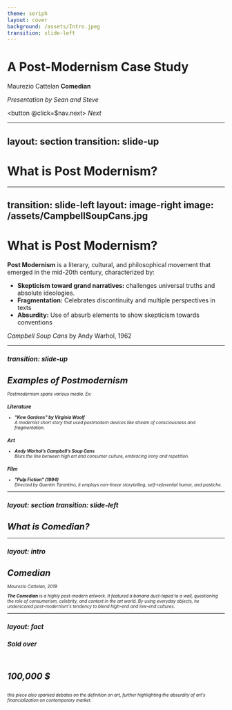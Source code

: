 ```yaml
---
theme: seriph
layout: cover
background: /assets/Intro.jpeg
transition: slide-left
---
```

<link rel="stylesheet" href="https://cdnjs.cloudflare.com/ajax/libs/font-awesome/4.7.0/css/font-awesome.min.css"/>

# A Post-Modernism Case Study

Maurezio Cattelan **Comedian**

*Presentation by Sean and Steve*

<button @click=$nav.next>
    <i>Next <i class="fa fa-chevron-right" style="font-size:15px;"></i></i>
</button>

---
layout: section
transition: slide-up
---

# What is Post Modernism?

---
transition: slide-left
layout: image-right
image: /assets/CampbellSoupCans.jpg
---

<style>
.footnotes {
  @apply text-sm opacity-75;
}
</style>

# What is Post Modernism?

**Post Modernism** is a literary, cultural, and philosophical movement that emerged in the mid-20th century, characterized by:

- **Skepticism toward grand narratives:** challenges universal truths and absolute ideologies.
- **Fragmentation:** Celebrates discontinuity and multiple perspectives in texts
- **Absurdity:** Use of absurb elements to show skepticism towards conventions

<p class="footnotes"><i>Campbell Soup Cans</i> by Andy Warhol, 1962&nbsp;<i class="fa fa-chevron-right" style="font-size: 10px;"/></p>


---
transition: slide-up
---

# Examples of Postmodernism

Postmodernism spans various media. Ex:

### **Literature**
- **"Kew Gardens" by Virginia Woolf**  
  A modernist short story that used postmodern devices like stream of consciousness and fragmentation.

### **Art**
- **Andy Warhol’s *Campbell’s Soup Cans***  
  Blurs the line between high art and consumer culture, embracing irony and repetition.

### **Film**
- **"Pulp Fiction" (1994)**  
  Directed by Quentin Tarantino, it employs non-linear storytelling, self-referential humor, and pastiche.

---
layout: section
transition: slide-left
---

# What is *Comedian*?

---
layout: intro
---
# Comedian
Maurezio Cattelan, 2019

**The Comedian** is a highly post-modern artwork. It featured a banana duct-taped to a wall, questioning the role of consumerism, celebrity, and context in the art world. By using everyday objects, he underscored post-modernism's tendency to blend high-end and low-end cultures.

---
layout: fact
---

## Sold over
<br>

# 100,000 $
<br>
this piece also sparked debates on the definition on art, further highlighting the absurdity of art's financialization on contemporary market.